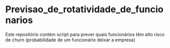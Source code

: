 # Previsao_de_rotatividade_de_funcionarios
Este repositório contém script para prever quais funcionários têm alto risco de churn (probabilidade de um funcionário deixar a empresa)
